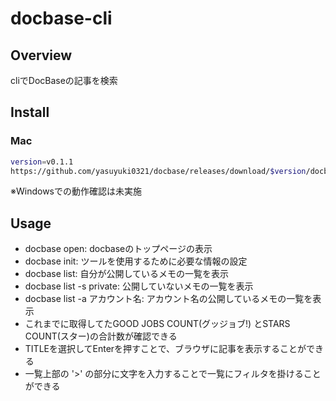 # docbase-cli
## Overview
cliでDocBaseの記事を検索

## Install
### Mac
```sh
version=v0.1.1
https://github.com/yasuyuki0321/docbase/releases/download/$version/docbase-cli_darwin_x86_64.tar.gz
```
※Windowsでの動作確認は未実施

## Usage
- docbase open: docbaseのトップページの表示
- docbase init: ツールを使用するために必要な情報の設定
- docbase list: 自分が公開しているメモの一覧を表示
- docbase list -s private: 公開していないメモの一覧を表示
- docbase list -a アカウント名: アカウント名の公開しているメモの一覧を表示
- これまでに取得してたGOOD JOBS COUNT(グッジョブ!) とSTARS COUNT(スター)の合計数が確認できる
- TITLEを選択してEnterを押すことで、ブラウザに記事を表示することができる
- 一覧上部の '>' の部分に文字を入力することで一覧にフィルタを掛けることができる
